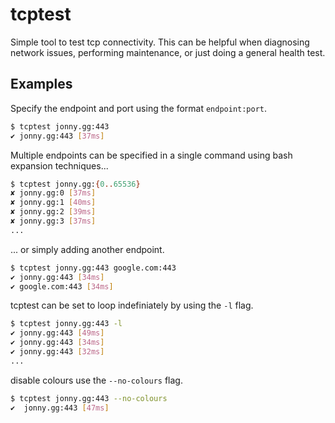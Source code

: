 # tcptest
Simple tool to test tcp connectivity. This can be helpful when diagnosing network issues, performing maintenance, or just doing a general health test.

## Examples
Specify the endpoint and port using the format `endpoint:port`.
```bash
$ tcptest jonny.gg:443
✔ jonny.gg:443 [37ms]
```

Multiple endpoints can be specified in a single command using bash expansion techniques...

```bash
$ tcptest jonny.gg:{0..65536}
✘ jonny.gg:0 [37ms]
✘ jonny.gg:1 [40ms]
✘ jonny.gg:2 [39ms]
✘ jonny.gg:3 [37ms]
...
```
... or simply adding another endpoint.

```bash
$ tcptest jonny.gg:443 google.com:443
✔ jonny.gg:443 [34ms]
✔ google.com:443 [34ms]
```
tcptest can be set to loop indefiniately by using the `-l` flag.
```bash
$ tcptest jonny.gg:443 -l
✔ jonny.gg:443 [49ms]
✔ jonny.gg:443 [34ms]
✔ jonny.gg:443 [32ms]
...
```

disable colours use the `--no-colours` flag.
```bash
$ tcptest jonny.gg:443 --no-colours
✔  jonny.gg:443 [47ms]
```
